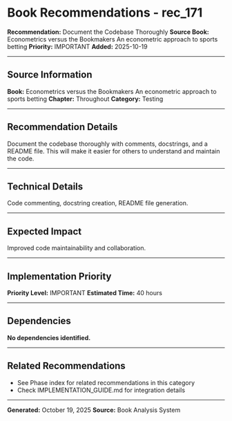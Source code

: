 # Book Recommendations - rec_171

**Recommendation:** Document the Codebase Thoroughly
**Source Book:** Econometrics versus the Bookmakers An econometric approach to sports betting
**Priority:** IMPORTANT
**Added:** 2025-10-19

---

## Source Information

**Book:** Econometrics versus the Bookmakers An econometric approach to sports betting
**Chapter:** Throughout
**Category:** Testing

---

## Recommendation Details

Document the codebase thoroughly with comments, docstrings, and a README file. This will make it easier for others to understand and maintain the code.

---

## Technical Details

Code commenting, docstring creation, README file generation.

---

## Expected Impact

Improved code maintainability and collaboration.

---

## Implementation Priority

**Priority Level:** IMPORTANT
**Estimated Time:** 40 hours

---

## Dependencies

**No dependencies identified.**

---

## Related Recommendations

- See Phase index for related recommendations in this category
- Check IMPLEMENTATION_GUIDE.md for integration details

---

**Generated:** October 19, 2025
**Source:** Book Analysis System
